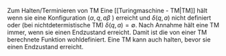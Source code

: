 Zum Halten/Terminieren von TM
Eine [[Turingmaschine - TM|TM]] hält wenn sie eine Konfiguration $(\alpha, q, a \beta$ ) erreicht und $\delta(q, a)$ nicht definiert oder (bei nichtdetermistische TM) $\delta(q, a)=\emptyset$.
Nach Annahme hält eine TM immer, wenn sie einen Endzustand erreicht. Damit ist die von einer TM berechnete Funktion wohldefiniert.
Eine TM kann auch halten, bevor sie einen Endzustand erreicht.
